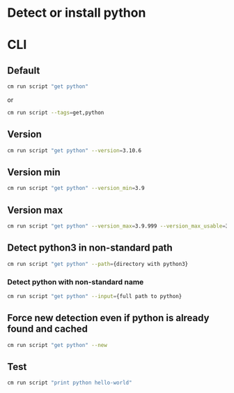 # Detect or install python

# CLI

## Default
```bash
cm run script "get python"
```
or
```bash
cm run script --tags=get,python
```

## Version

```bash
cm run script "get python" --version=3.10.6
```

## Version min
```bash
cm run script "get python" --version_min=3.9
```

## Version max
```bash
cm run script "get python" --version_max=3.9.999 --version_max_usable=3.9.12
```

## Detect python3 in non-standard path
```bash
cm run script "get python" --path={directory with python3}
```

### Detect python with non-standard name
```bash
cm run script "get python" --input={full path to python}
```

## Force new detection even if python is already found and cached
```bash
cm run script "get python" --new
```

## Test

```bash
cm run script "print python hello-world"
```
